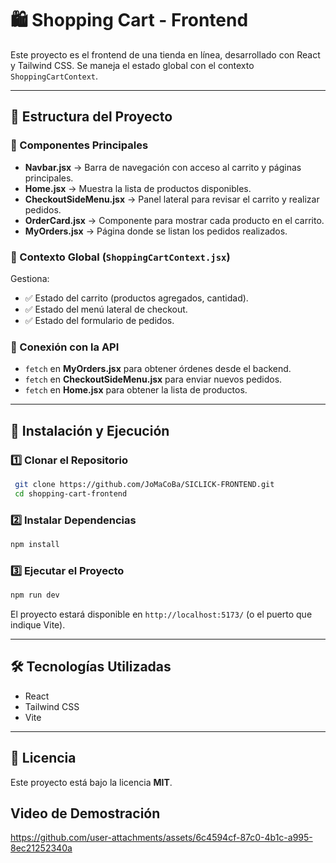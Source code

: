 # 🛍 Shopping Cart - Frontend

Este proyecto es el frontend de una tienda en línea, desarrollado con React y Tailwind CSS. Se maneja el estado global con el contexto `ShoppingCartContext`.

---

## 📂 Estructura del Proyecto

### 📁 Componentes Principales
- **Navbar.jsx** → Barra de navegación con acceso al carrito y páginas principales.
- **Home.jsx** → Muestra la lista de productos disponibles.
- **CheckoutSideMenu.jsx** → Panel lateral para revisar el carrito y realizar pedidos.
- **OrderCard.jsx** → Componente para mostrar cada producto en el carrito.
- **MyOrders.jsx** → Página donde se listan los pedidos realizados.

### 🔄 Contexto Global (`ShoppingCartContext.jsx`)
Gestiona:
- ✅ Estado del carrito (productos agregados, cantidad).
- ✅ Estado del menú lateral de checkout.
- ✅ Estado del formulario de pedidos.

### 📡 Conexión con la API
- `fetch` en **MyOrders.jsx** para obtener órdenes desde el backend.
- `fetch` en **CheckoutSideMenu.jsx** para enviar nuevos pedidos.
- `fetch` en **Home.jsx** para obtener la lista de productos.

---

## 🚀 Instalación y Ejecución

### 1️⃣ Clonar el Repositorio
```bash
 git clone https://github.com/JoMaCoBa/SICLICK-FRONTEND.git
 cd shopping-cart-frontend
```

### 2️⃣ Instalar Dependencias
```bash
npm install
```

### 3️⃣ Ejecutar el Proyecto
```bash
npm run dev
```
El proyecto estará disponible en `http://localhost:5173/` (o el puerto que indique Vite).

---

## 🛠 Tecnologías Utilizadas
- React
- Tailwind CSS
- Vite

---

## 📄 Licencia
Este proyecto está bajo la licencia **MIT**.

## Video de Demostración
https://github.com/user-attachments/assets/6c4594cf-87c0-4b1c-a995-8ec21252340a
